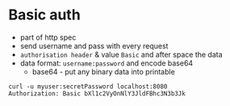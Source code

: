 # Basic auth

* part of http spec
* send username and pass with every request
* `authorisation header` & value `Basic` and after space the data
* data format: `username:password` and encode base64
    * base64 - put any binary data into printable

```
curl -u myuser:secretPassword localhost:8080 
Authorization: Basic bXl1c2VyOnNlY3JldFBhc3N3b3Jk
```